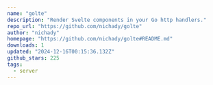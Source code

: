 ```yaml
---
name: "golte"
description: "Render Svelte components in your Go http handlers."
repo_url: "https://github.com/nichady/golte"
author: "nichady"
homepage: "https://github.com/nichady/golte#README.md"
downloads: 1
updated: "2024-12-16T00:15:36.132Z"
github_stars: 225
tags: 
  - server
---
```

